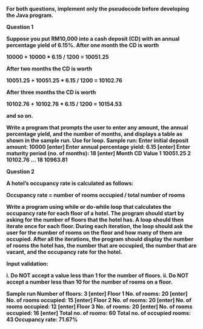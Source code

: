 **For both questions, implement only the pseudocode before developing the Java program.**<b/><b/>

**Question 1**<b/><b/>

Suppose you put RM10,000 into a cash deposit (CD) with an annual percentage yield of 6.15%. After one month the CD is worth

10000 + 10000 * 6.15 / 1200 = 10051.25

After two months the CD is worth

10051.25 + 10051.25 * 6.15 / 1200 = 10102.76

After three months the CD is worth

10102.76 + 10102.76 * 6.15 / 1200 = 10154.53

and so on.<b/>

Write a program that prompts the user to enter any amount, the annual percentage yield, and the number of months, and displays a table as shown in the sample run. **Use for loop**.<b/><b/>
**Sample run:**<b/>
Enter initial deposit amount: 10000 [enter]<b/>
Enter annual percentage yield: 6.15 [enter]<b/>
Enter maturity period (no. of months): 18 [enter]<b/>
Month CD Value<b/>
1 10051.25<b/>
2 10102.76<b/>
…<b/>
18 10963.81<b/>

**Question 2**<b/><b/>

A hotel’s occupancy rate is calculated as follows:<b/><b/>

Occupancy rate = number of rooms occupied / total number of rooms<b/><b/>

Write a program using while or do-while loop that calculates the occupancy rate for each floor of a hotel. The program should start by asking for the number of floors that the hotel has. A loop
should then iterate once for each floor. During each iteration, the loop should ask the user for the number of rooms on the floor and how many of them are occupied. After all the iterations, the
program should display the number of rooms the hotel has, the number that are occupied, the number that are vacant, and the occupancy rate for the hotel. <b/><b/>

Input validation:<b/>

i. Do NOT accept a value less than 1 for the number of floors.<b/>
ii. Do NOT accept a number less than 10 for the number of rooms on a floor.<b/><b/>

**Sample run**<b/>
Number of floors: 3 [enter]<b/>
Floor 1<b/>
No. of rooms: 20 [enter]<b/>
No. of rooms occupied: 15 [enter]<b/>
Floor 2<b/>
No. of rooms: 20 [enter]<b/>
No. of rooms occupied: 12 [enter]<b/>
Floor 3<b/>
No. of rooms: 20 [enter]<b/>
No. of rooms occupied: 16 [enter]<b/>
Total no. of rooms: 60<b/>
Total no. of occupied rooms: 43<b/>
Occupancy rate: 71.67%<b/><b/>
<End of Questions>
